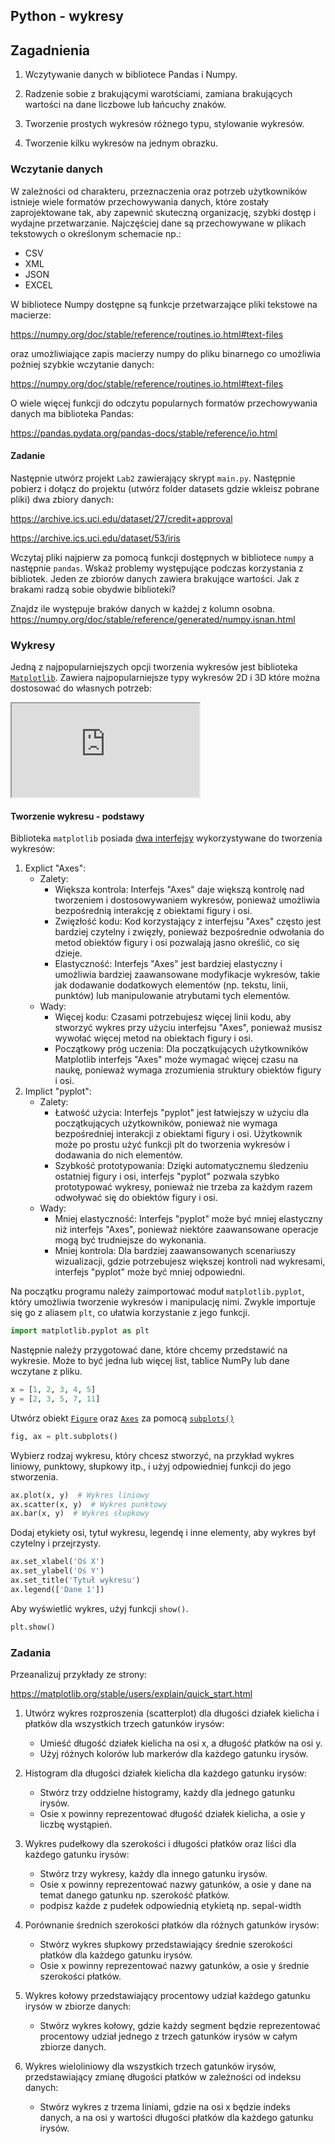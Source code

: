 ## Python - wykresy

## Zagadnienia

1. Wczytywanie danych w bibliotece Pandas i Numpy.

2. Radzenie sobie z brakującymi warotściami, zamiana brakujących wartości na dane liczbowe lub łańcuchy znaków.

3. Tworzenie prostych wykresów różnego typu, stylowanie wykresów.

4. Tworzenie kilku wykresów na jednym obrazku.

### Wczytanie danych

W zależności od charakteru, przeznaczenia oraz potrzeb użytkowników istnieje wiele formatów przechowywania danych, które zostały zaprojektowane tak, aby zapewnić skuteczną organizację, szybki dostęp i wydajne przetwarzanie. Najczęściej dane są przechowywane w plikach tekstowych o określonym schemacie np.:

- CSV
- XML
- JSON
- EXCEL

W bibliotece Numpy dostępne są funkcje przetwarzające pliki tekstowe na macierze:

<https://numpy.org/doc/stable/reference/routines.io.html#text-files>

oraz umożliwiające zapis macierzy numpy do pliku binarnego co umożliwia poźniej szybkie wczytanie danych:

<https://numpy.org/doc/stable/reference/routines.io.html#text-files>

O wiele więcej funkcji do odczytu popularnych formatów przechowywania danych ma biblioteka Pandas:

<https://pandas.pydata.org/pandas-docs/stable/reference/io.html>

#### Zadanie

Następnie utwórz projekt `Lab2` zawierający skrypt `main.py`. Następnie pobierz i dołącz do projektu (utwórz folder datasets gdzie wkleisz pobrane pliki) dwa zbiory danych:

<https://archive.ics.uci.edu/dataset/27/credit+approval>

<https://archive.ics.uci.edu/dataset/53/iris>

Wczytaj pliki najpierw za pomocą funkcji dostępnych w bibliotece `numpy` a następnie `pandas`. Wskaż problemy występujące podczas korzystania z bibliotek. Jeden ze zbiorów danych zawiera brakujące wartości. Jak z brakami radzą sobie obydwie biblioteki?

Znajdz ile występuje braków danych w każdej z kolumn osobna. <https://numpy.org/doc/stable/reference/generated/numpy.isnan.html>


### Wykresy

Jedną z najpopularniejszych opcji tworzenia wykresów jest biblioteka [`Matplotlib`](https://matplotlib.org/stable/).
Zawiera najpopularniejsze typy wykresów 2D i 3D które można dostosować do własnych potrzeb:

<iframe class="container-lg" src="https://matplotlib.org/stable/plot_types/index.html"> </iframe>

#### Tworzenie wykresu - podstawy

Biblioteka `matplotlib` posiada [dwa interfejsy](https://matplotlib.org/stable/users/explain/figure/api_interfaces.html#api-interfaces) wykorzystywane do tworzenia wykresów:

1. Explict "Axes":
    - Zalety:
        - Większa kontrola: Interfejs "Axes" daje większą kontrolę nad tworzeniem i dostosowywaniem wykresów, ponieważ umożliwia bezpośrednią interakcję z obiektami figury i osi.
        - Zwięzłość kodu: Kod korzystający z interfejsu "Axes" często jest bardziej czytelny i zwięzły, ponieważ bezpośrednie odwołania do metod obiektów figury i osi pozwalają jasno określić, co się dzieje.
        - Elastyczność: Interfejs "Axes" jest bardziej elastyczny i umożliwia bardziej zaawansowane modyfikacje wykresów, takie jak dodawanie dodatkowych elementów (np. tekstu, linii, punktów) lub manipulowanie atrybutami tych elementów.
    - Wady:
        - Więcej kodu: Czasami potrzebujesz więcej linii kodu, aby stworzyć wykres przy użyciu interfejsu "Axes", ponieważ musisz wywołać więcej metod na obiektach figury i osi.
        - Początkowy próg uczenia: Dla początkujących użytkowników Matplotlib interfejs "Axes" może wymagać więcej czasu na naukę, ponieważ wymaga zrozumienia struktury obiektów figury i osi.
2. Implict "pyplot":
    - Zalety:
        - Łatwość użycia: Interfejs "pyplot" jest łatwiejszy w użyciu dla początkujących użytkowników, ponieważ nie wymaga bezpośredniej interakcji z obiektami figury i osi. Użytkownik może po prostu użyć funkcji plt do tworzenia wykresów i dodawania do nich elementów.
        - Szybkość prototypowania: Dzięki automatycznemu śledzeniu ostatniej figury i osi, interfejs "pyplot" pozwala szybko prototypować wykresy, ponieważ nie trzeba za każdym razem odwoływać się do obiektów figury i osi.
    - Wady:
        - Mniej elastyczność: Interfejs "pyplot" może być mniej elastyczny niż interfejs "Axes", ponieważ niektóre zaawansowane operacje mogą być trudniejsze do wykonania.
        - Mniej kontrola: Dla bardziej zaawansowanych scenariuszy wizualizacji, gdzie potrzebujesz większej kontroli nad wykresami, interfejs "pyplot" może być mniej odpowiedni.


Na początku programu należy zaimportować moduł `matplotlib.pyplot`, który umożliwia tworzenie wykresów i manipulację nimi. Zwykle importuje się go z aliasem `plt`, co ułatwia korzystanie z jego funkcji.

```python
import matplotlib.pyplot as plt
```

Następnie należy przygotować dane, które chcemy przedstawić na wykresie. Może to być jedna lub więcej list, tablice NumPy lub dane wczytane z pliku.

```python
x = [1, 2, 3, 4, 5]
y = [2, 3, 5, 7, 11]
```

Utwórz obiekt [`Figure`](https://matplotlib.org/stable/api/figure_api.html#matplotlib.figure.Figure) oraz [`Axes`](https://matplotlib.org/stable/api/_as_gen/matplotlib.axes.Axes.html#matplotlib.axes.Axes) za pomocą [`subplots()`](https://matplotlib.org/stable/api/_as_gen/matplotlib.pyplot.subplots.html)

```python
fig, ax = plt.subplots()
```


Wybierz rodzaj wykresu, który chcesz stworzyć, na przykład wykres liniowy, punktowy, słupkowy itp., i użyj odpowiedniej funkcji do jego stworzenia.

```python
ax.plot(x, y)  # Wykres liniowy
ax.scatter(x, y)  # Wykres punktowy
ax.bar(x, y)  # Wykres słupkowy
```

Dodaj etykiety osi, tytuł wykresu, legendę i inne elementy, aby wykres był czytelny i przejrzysty.

```python
ax.set_xlabel('Oś X')
ax.set_ylabel('Oś Y')
ax.set_title('Tytuł wykresu')
ax.legend(['Dane 1'])
```

Aby wyświetlić wykres, użyj funkcji `show()`.

```python
plt.show()
```

### Zadania

Przeanalizuj przykłady ze strony:

<https://matplotlib.org/stable/users/explain/quick_start.html>

1. Utwórz wykres rozproszenia (scatterplot) dla długości działek kielicha i płatków dla wszystkich trzech gatunków irysów:
    - Umieść długość działek kielicha na osi x, a długość płatków na osi y.
    - Użyj różnych kolorów lub markerów dla każdego gatunku irysów.

2. Histogram dla długości działek kielicha dla każdego gatunku irysów:
    - Stwórz trzy oddzielne histogramy, każdy dla jednego gatunku irysów.
    - Osie x powinny reprezentować długość działek kielicha, a osie y liczbę wystąpień.

3. Wykres pudełkowy dla szerokości i długości płatków oraz liści dla każdego gatunku irysów:
    - Stwórz trzy wykresy, każdy dla innego gatunku irysów.
    - Osie x powinny reprezentować nazwy gatunków, a osie y dane na temat danego gatunku np. szerokość płatków.
    - podpisz każde z pudełek odpowiednią etykietą np. sepal-width

4. Porównanie średnich szerokości płatków dla różnych gatunków irysów:
    - Stwórz wykres słupkowy przedstawiający średnie szerokości płatków dla każdego gatunku irysów.
    - Osie x powinny reprezentować nazwy gatunków, a osie y średnie szerokości płatków.

5. Wykres kołowy przedstawiający procentowy udział każdego gatunku irysów w zbiorze danych:
    - Stwórz wykres kołowy, gdzie każdy segment będzie reprezentować procentowy udział jednego z trzech gatunków irysów w całym zbiorze danych.

6. Wykres wieloliniowy dla wszystkich trzech gatunków irysów, przedstawiający zmianę długości płatków w zależności od indeksu danych:
    - Stwórz wykres z trzema liniami, gdzie na osi x będzie indeks danych, a na osi y wartości długości płatków dla każdego gatunku irysów.